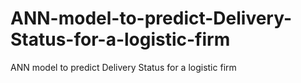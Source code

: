 # ANN-model-to-predict-Delivery-Status-for-a-logistic-firm
ANN model to predict Delivery Status for a logistic firm
